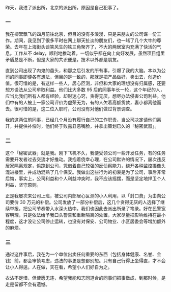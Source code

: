 昨天，我进了派出所，北京的派出所，原因是自己犯事了。

### 一

我在柳絮飘飞的四月前往北京，但目的没有多浪漫，只是来朋友的公司谋一份工作。期间，我见到了很多平时在网上聊天扯淡的朋友们，也一睹了几个大牛的尊荣。去年在上海街头谈笑风生的铁三角聚齐了，不大的两居室内充满了快活的气息。工作从不 delay，顺利地推动着，一切似乎都在向上向好发展，虽然项目组里矛盾总是不断，但是大家的共识便是，技术以外都是朋友。

直到公司出现了内鬼的苗头，和那之后引发的所有事，引爆了我的大脑。本以为公司的同事即便各有想法，但目的是一致的，那就是把产品做好，卖出去，创造价值。很可惜的是，有这样一些人，居心叵测，非但和大家的理想没有归属感，还要想方设法从公司牟取利益。他们比大多数 95 后的同事年长一轮，这个年纪的人，应当比我们所有人都有经验，却财迷心窍，贪得无厌，想尽办法侵害公司利益。他们中有的人被上一家公司评价为虚荣无为，有的人欠着高额贷款，妻小都离他而去。很可惜的是，这二位入职时，公司没有对他们做过背景调查。

我的这两位前同事，已经几个月没有履行自己的工作职责，当公司决定请他们离开，并提供补偿时，他们终于败露丑恶嘴脸，并拿出策划已久的「秘密武器」。

### 二

这个「秘密武器」就是我。刚下飞机不久，我便受领公司一些开发任务，有的任务需要开发者过去交流才好推动。我抱着侥幸心理，在公司默许的情况下，屡次违反居家隔离规定，偷跑到公司，凭借着自己较强的反侦察能力，绕开各种监控摄像头混进楼里，并成功混熟了几个保安。我做出这些行为的初衷是为了公司，事后非常后悔，事实上，公司利益和个人利益冲突时，我不应该摇摆，而是坚定地捍卫个人利益，坚守原则。

正是我屡次来公司上班，被公司内部居心叵测的小人利用，以「封口费」为由向公司要价 30 万元的补偿。公司发放了一部分补偿后，这几个贪得无厌的人选择了继续举报，把公司节奏带入水深火热中。我们也因此去派出所录了笔录。好在民警宽容明理，只是依法给予我口头警告和重新隔离的处置，大家尽量把影响维持在最小程度，这才没让公司停止运转，也没有对保安、公司物业、小区居委会等增加额外的麻烦。

### 三

通过这件事后，我在为一个单位出卖任何重要的东西（包括身体健康、名誉、金钱）前，都会审慎考虑，违法的事更是想都别想。只有自己行得正坐得直，才不会让小人得逞。人在做，天在看，希望小人们好自为之。

衣沾不足惜，但使愿无违，希望我能和志同道合的同事们把事做成，到那时候，是走是留都不会有遗憾。
